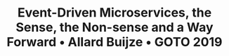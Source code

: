 ---
title: 'Event-Driven Microservices, the Sense, the Non-sense and a Way Forward • Allard Buijze • GOTO 2019'
description: |
      Allard Buijze gives us a great talk at GOTO and talks us through various event-driven patterns. 
difficulty: 'beginner'
type: 'video'
url: https://www.youtube.com/watch?v=jrbWIS7BH70
tags: ['presentation']
---